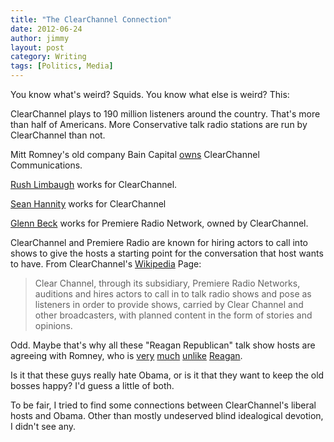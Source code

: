 ```yaml
---
title: "The ClearChannel Connection"
date: 2012-06-24
author: jimmy
layout: post
category: Writing
tags: [Politics, Media]
---
```

You know what's weird? Squids. You know what else is weird? This: 

ClearChannel plays to 190 million listeners around the country. That's more than half of Americans. More Conservative talk radio stations are run by ClearChannel than not. 

Mitt Romney's old company Bain Capital [owns][1] ClearChannel Communications. 

[Rush Limbaugh][2] works for ClearChannel. 

[Sean Hannity][3] works for ClearChannel 

[Glenn Beck][4] works for Premiere Radio Network, owned by ClearChannel. 

ClearChannel and Premiere Radio are known for hiring actors to call into shows to give the hosts a starting point for the conversation that host wants to have. From ClearChannel's [Wikipedia][5] Page: 

> Clear Channel, through its subsidiary, Premiere Radio Networks, auditions and hires actors to call in to talk radio shows and pose as listeners in order to provide shows, carried by Clear Channel and other broadcasters, with planned content in the form of stories and opinions. 

Odd. Maybe that's why all these "Reagan Republican" talk show hosts are agreeing with Romney, who is [very][6] [much][7] [unlike][8] [Reagan][9]. 

Is it that these guys really hate Obama, or is it that they want to keep the old bosses happy? I'd guess a little of both. 

To be fair, I tried to find some connections between ClearChannel's liberal hosts and Obama. Other than mostly undeserved blind idealogical devotion, I didn't see any. 

<!-- #Politics #Media -->

[1]:	http://en.wikipedia.org/wiki/Bain_Capital
[2]:	http://articles.latimes.com/2012/mar/05/nation/la-na-nn-rush-limbaugh-20120305
[3]:	http://www.clearchannel.com/MediaAndEntertainment/PressRelease.aspx?PressReleaseID=1768
[4]:	http://premiereradio.com/news/view/1251.html
[5]:	http://en.wikipedia.org/wiki/Clear_Channel_Communications#Use_of_paid_actors_posing_as_callers
[6]:	http://www.newyorker.com/online/blogs/newsdesk/2012/04/why-romneys-no-reagan.html
[7]:	http://www.politifact.com/truth-o-meter/statements/2012/may/17/mitt-romney/mitt-romney-once-distanced-himself-ronald-reagan-n/
[8]:	http://www.freerepublic.com/focus/f-bloggers/2875476/posts
[9]:	http://prospect.org/article/romney-youre-no-ronald-reagan